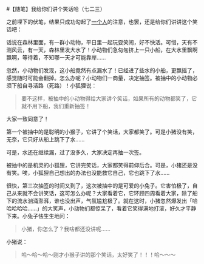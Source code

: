 #【随笔】我给你们讲个笑话哈（七二三）

之前埋下的伏笔，结果只成功勾起了[一个人](https://zuopin.xin/authors/59c89365f9b9dd5b65116724f1c2a04a02d07fea)的注意，也罢，还是给你们讲讲这个笑话吧：

话说在森林里面，有一群小动物，平日里一起玩耍笑闹，好不快活。可惜，天有不测风云，有一天，森林里发大水了！小动物们急匆匆挤上一只小船，在大水里飘啊飘啊，等待着，不知哪一天才可能靠岸……

忽然，小动物们发现，这小船竟然有点漏水了！已经进了些水的小船，更飘摇了，感觉随时可能会翻掉。怎么办呢？小动物们一商量，决定抽签。被抽中的小动物必须下船自寻活路（死路）！小狐狸说：

> 要不这样，被抽中的小动物得给大家讲个笑话，如果所有的动物都笑了，它就不用下船，我们重新抽签！

大家一致同意了！

第一个被抽中的是聪明的小猴子，它讲了个笑话，大家都笑了。可是小猪没有笑，无奈，它只好从船上跳下了水……

可是，水还在继续漏，过了没多久，大家决定再抽一次签。

被抽中的是机灵的小狐狸，它讲完笑话，大家都笑得前仰后合。可是，小猪还是没有笑。唉，小狐狸自己想出的办法也没能救它自己，它也跳下了水……

很快，第三次抽签的时间又到了，这次被抽中的是可爱的小兔子。它害怕极了，自己从来就不会讲笑话，这可怎么办呢？大家看着它，它环顾四周看着大家，除了船下的流水汹涌澎湃，谁也没出声，气氛尴尬极了。就在这时，小猪忽然爆发出「哈哈哈哈哈……」的大笑声，小动物们都惊呆了，看着它笑得满地打滚，好久才平静下来。小兔子怯生生地问：

> 小猪，你怎么了？我啥都还没讲呢……

小猪说：

> 哈～哈～哈～刚才小猴子讲的那个笑话，太好笑了！！！哈～～～